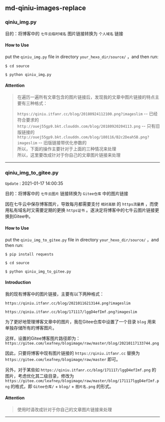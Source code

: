 ## md-qiniu-images-replace

### qiniu_img.py

目的：将博客中的 `七牛云临时域名` 图片链接转换为 `个人域名` 链接

#### How to Use

put the `qiniu_img.py` file in directory `your_hexo_dir/source/` ，and then run:

```
$ cd source

$ python qiniu_img.py
```

#### Attention

> 在遍历一遍所有文章包含的图片链接后，发现我的文章中图片链接的特点主要有三种格式：   
>    
> `https://qiniu.itfanr.cc/blog/20180924112100.png?imageslim`  -- 已经符合要求的   
> `http://ouej55gp9.bkt.clouddn.com/blog/20180920204113.png`   -- 只有旧版链接的   
> `http://ouej55gp9.bkt.clouddn.com/blog/180116/B2c2Deah5B.png?imageslim` -- 旧版链接带优化参数的   
> 所以，下面的操作主要针对于上面的三种情况来处理   
> 所以，这里要改成针对于你自己的文章图片链接来处理   
>   

----

### qiniu_img_to_gitee.py

`Update` : 2021-01-17 14:00:35

目的：将博客中的 `七牛云图片` 链接转换为 `Gitee仓库` 中的图片链接

因在七牛云中保存博客图片，导致每月都需要支付 `相对高额` 的 `https流量费` ，而使用私有域名时又需要定期的更换 `https证书` 。遂决定将博客中的七牛云图片链接更换到Gitee中。


#### How to Use

put the `qiniu_img_to_gitee.py` file in directory `your_hexo_dir/source/` ，and then run:

```
$ pip install requests

$ cd source

$ python qiniu_img_to_gitee.py
```

#### Introduction

我的现有博客中的图片链接，主要有以下两种格式：

```
https://qiniu.itfanr.cc/blog/20210116213144.png?imageslim

https://qiniu.itfanr.cc/blog/171117/lggD4efImf.png?imageslim
```

为了更好地管理博客文章中的图片，我在Gitee仓库中设置了一个目录 `blog` 用来单独存储所有的博客图片。


这样，设置的Gitee博客图片路径即为：`https://gitee.com/leafney/blogimage/raw/master/blog/20210117133744.png`


因此，只要将博客中现有图片链接的 `https://qiniu.itfanr.cc` 替换为 `https://gitee.com/leafney/blogimage/raw/master` 即可。


另外，对于某些如 `https://qiniu.itfanr.cc/blog/171117/lggD4efImf.png` 的图片，考虑优化其二级目录，修改为 `https://gitee.com/leafney/blogimage/raw/master/blog/171117lggD4efImf.png` 的格式，即 `Gitee仓库/` + `blog/` + `图片名.png` 的形式。


#### Attention

> 使用时请改成针对于你自己的文章图片链接来处理

----

